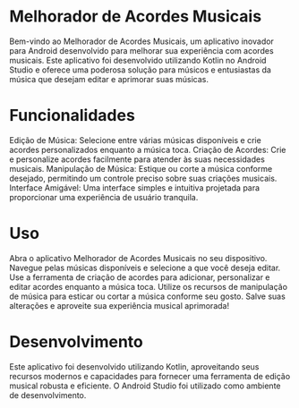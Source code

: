 # Melhorador de Acordes Musicais
Bem-vindo ao Melhorador de Acordes Musicais, um aplicativo inovador para Android desenvolvido para melhorar sua experiência com acordes musicais. Este aplicativo foi desenvolvido utilizando Kotlin no Android Studio e oferece uma poderosa solução para músicos e entusiastas da música que desejam editar e aprimorar suas músicas.

# Funcionalidades
Edição de Música: Selecione entre várias músicas disponíveis e crie acordes personalizados enquanto a música toca.
Criação de Acordes: Crie e personalize acordes facilmente para atender às suas necessidades musicais.
Manipulação de Música: Estique ou corte a música conforme desejado, permitindo um controle preciso sobre suas criações musicais.
Interface Amigável: Uma interface simples e intuitiva projetada para proporcionar uma experiência de usuário tranquila.

# Uso
Abra o aplicativo Melhorador de Acordes Musicais no seu dispositivo.
Navegue pelas músicas disponíveis e selecione a que você deseja editar.
Use a ferramenta de criação de acordes para adicionar, personalizar e editar acordes enquanto a música toca.
Utilize os recursos de manipulação de música para esticar ou cortar a música conforme seu gosto.
Salve suas alterações e aproveite sua experiência musical aprimorada!

# Desenvolvimento
Este aplicativo foi desenvolvido utilizando Kotlin, aproveitando seus recursos modernos e capacidades para fornecer uma ferramenta de edição musical robusta e eficiente. O Android Studio foi utilizado como ambiente de desenvolvimento.
